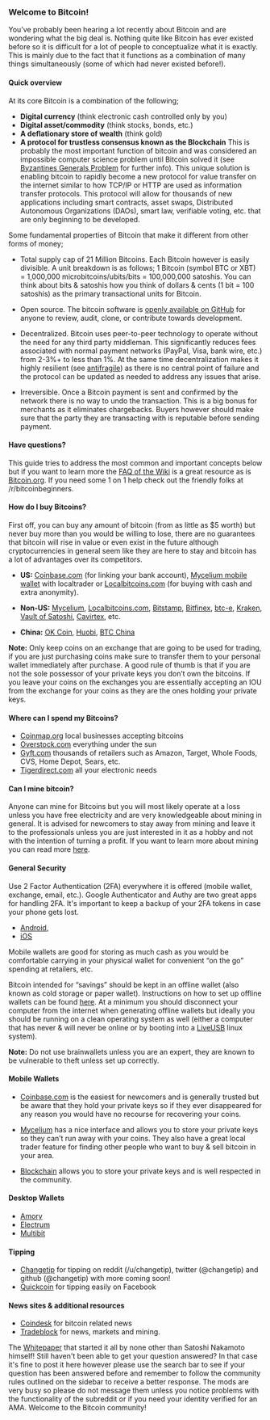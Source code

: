 ### Welcome to Bitcoin! 

You’ve probably been hearing a lot recently about Bitcoin and are wondering what the big deal is.  Nothing quite like Bitcoin has ever existed before so it is difficult for a lot of people to conceptualize what it is exactly.  This is mainly due to the fact that it functions as a combination of many things simultaneously (some of which had never existed before!).  

#### Quick overview

At its core Bitcoin is a combination of the following;

* **Digital currency** (think electronic cash controlled only by you)
* **Digital asset/commodity** (think stocks, bonds, etc.)
* **A deflationary store of wealth** (think gold)
* **A protocol for trustless consensus known as the Blockchain**  This is probably the most important function of bitcoin and was considered an impossible computer science problem until Bitcoin solved it (see [Byzantines Generals Problem](https://en.wikipedia.org/wiki/Byzantine_fault_tolerance) for further info).  This unique solution is enabling bitcoin to rapidly become a new protocol for value transfer on the internet similar to how TCP/IP or HTTP are used as information transfer protocols.  This protocol will allow for thousands of new applications including smart contracts, asset swaps, Distributed Autonomous Organizations (DAOs), smart law, verifiable voting, etc. that are only beginning to be developed.  

Some fundamental properties of Bitcoin that make it different from other forms of money;

* Total supply cap of 21 Million Bitcoins.  Each Bitcoin however is easily divisible.  A unit breakdown is as follows; 
1 Bitcoin (symbol BTC or XBT) = 1,000,000 microbitcoins/ubits/bits = 100,000,000 satoshis.
You can think about bits & satoshis how you think of dollars & cents (1 bit = 100 satoshis) as the primary transactional units for Bitcoin.

* Open source.  The bitcoin software is [openly available on GitHub](https://github.com/bitcoin/bitcoin) for anyone to review, audit, clone, or contribute towards development.  

* Decentralized.  Bitcoin uses peer-to-peer technology to operate without the need for any third party middleman.  This significantly reduces fees associated with normal payment networks (PayPal, Visa, bank wire, etc.) from 2-3%+ to less than 1%.  At the same time decentralization makes it highly resilient (see [antifragile]( https://en.wikipedia.org/wiki/Antifragile)) as there is no central point of failure and the protocol can be updated as needed to address any issues that arise.

* Irreversible.  Once a Bitcoin payment is sent and confirmed by the network there is no way to undo the transaction.  This is a big bonus for merchants as it eliminates chargebacks.  Buyers however should make sure that the party they are transacting with is reputable before sending payment.

#### Have questions?  

This guide tries to address the most common and important concepts below but if you want to learn more the [FAQ of the Wiki](https://en.bitcoin.it/wiki/Faq) is a great resource as is [Bitcoin.org](https://bitcoin.org/en/).  If you need some 1 on 1 help check out the friendly folks at /r/bitcoinbeginners.

#### How do I buy Bitcoins?

First off, you can buy any amount of bitcoin (from as little as $5 worth) but never buy more than you would be willing to lose, there are no guarantees that bitcoin will rise in value or even exist in the future although cryptocurrencies in general seem like they are here to stay and bitcoin has a lot of advantages over its competitors.  

* **US:** [Coinbase.com](https://coinbase.com/) (for linking your bank account), [Mycelium mobile wallet](https://play.google.com/store/apps/details?id=com.mycelium.wallet) with localtrader or [Localbitcoins.com](https://localbitcoins.com/) (for buying with cash and extra anonymity).  

* **Non-US:** [Mycelium](https://play.google.com/store/apps/details?id=com.mycelium.wallet), [Localbitcoins.com](https://localbitcoins.com/), [Bitstamp](https://www.bitstamp.net/), [Bitfinex](https://www.bitfinex.com/), [btc-e]( https://btc-e.com/), [Kraken](https://www.kraken.com/), [Vault of Satoshi](https://www.vaultofsatoshi.com/), [Cavirtex](https://www.cavirtex.com/home), etc. 

* **China:**  [OK Coin](https://www.okcoin.com/), [Huobi]( https://www.huobi.com/), [BTC China]( https://vip.btcchina.com/)

**Note:** Only keep coins on an exchange that are going to be used for trading, if you are just purchasing coins make sure to transfer them to your personal wallet immediately after purchase.  A good rule of thumb is that if you are not the sole possessor of your private keys you don’t own the bitcoins.  If you leave your coins on the exchanges you are essentially accepting an IOU from the exchange for your coins as they are the ones holding your private keys.  

#### Where can I spend my Bitcoins?

* [Coinmap.org](http://coinmap.org/) local businesses accepting bitcoins
* [Overstock.com](http://www.overstock.com/) everything under the sun
* [Gyft.com]( http://www.gyft.com/) thousands of retailers such as Amazon, Target, Whole Foods, CVS, Home Depot, Sears, etc.
* [Tigerdirect.com](http://www.tigerdirect.com/) all your electronic needs

#### Can I mine bitcoin?

Anyone can mine for Bitcoins but you will most likely operate at a loss unless you have free electricity and are very knowledgeable about mining in general.  It is advised for newcomers to stay away from mining and leave it to the professionals unless you are just interested in it as a hobby and not with the intention of turning a profit.  If you want to learn more about mining you can read more [here](https://en.bitcoin.it/wiki/Faq#Mining).  

#### General Security

Use 2 Factor Authentication (2FA) everywhere it is offered (mobile wallet, exchange, email, etc.).  Google Authenticator and Authy are two great apps for handling 2FA. It's important to keep a backup of your 2FA tokens in case your phone gets lost.

* [Android](https://play.google.com/store/apps/details?id=com.google.android.apps.authenticator2), 
* [iOS](https://itunes.apple.com/us/app/google-authenticator/id388497605?mt=8)   

Mobile wallets are good for storing as much cash as you would be comfortable carrying in your physical wallet for convenient “on the go” spending at retailers, etc.  

Bitcoin intended for “savings” should be kept in an offline wallet (also known as cold storage or paper wallet).  Instructions on how to set up offline wallets can be found [here](http://www.coindesk.com/information/paper-wallet-tutorial/).  At a minimum you should disconnect your computer from the internet when generating offline wallets but ideally you should be running on a clean operating system as well (either a computer that has never & will never be online or by booting into a [LiveUSB](http://www.ubuntu.com/download/desktop/create-a-usb-stick-on-windows) linux system).  

**Note:** Do not use brainwallets unless you are an expert, they are known to be vulnerable to theft unless set up correctly.

#### Mobile Wallets

* [Coinbase.com](https://coinbase.com/) is the easiest for newcomers and is generally trusted but be aware that they hold your private keys so if they ever disappeared for any reason you would have no recourse for recovering your coins.

* [Mycelium](https://play.google.com/store/apps/details?id=com.mycelium.wallet) has a nice interface and allows you to store your private keys so they can’t run away with your coins.  They also have a great local trader feature for finding other people who want to buy & sell bitcoin in your area.

* [Blockchain]( https://play.google.com/store/apps/details?id=piuk.blockchain.android) allows you to store your private keys and is well respected in the community.  

#### Desktop Wallets

* [Amory](https://bitcoinarmory.com/)
* [Electrum](https://electrum.org/)
* [Multibit](https://multibit.org/)

#### Tipping

* [Changetip](https://www.changetip.com/) for tipping on reddit (/u/changetip), twitter (@changetip) and github (@changetip) with more coming soon!
* [Quickcoin](http://www.quickcoin.co/) for tipping easily on Facebook

#### News sites & additional resources

* [Coindesk](http://www.coindesk.com/) for bitcoin related news
* [Tradeblock](https://tradeblock.com/) for news, markets and mining.  

The [Whitepaper](https://bitcoin.org/bitcoin.pdf) that started it all by none other than Satoshi Nakamoto himself!
Still haven't been able to get your question answered? In that case it's fine to post it here however please use the search bar to see if your question has been answered before and remember to follow the community rules outlined on the sidebar to receive a better response.  The mods are very busy so please do not message them unless you notice problems with the functionality of the subreddit or if you need your identity verified for an AMA.
Welcome to the Bitcoin community!






